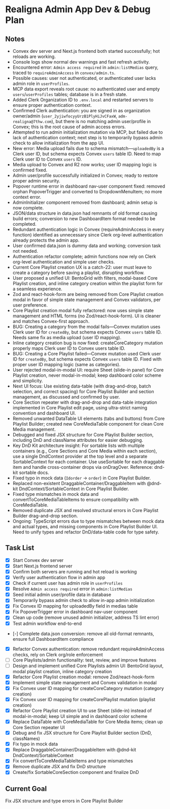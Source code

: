 # Realigna Admin App Dev & Debug Plan

## Notes
- Convex dev server and Next.js frontend both started successfully; hot reloads are working.
- Console logs show normal dev warnings and fast refresh activity.
- Encountered error: `Admin access required` in `admin:listMedias` query, traced to `requireAdminAccess` in `convex/admin.ts`.
- Possible causes: user not authenticated, or authenticated user lacks admin role in `userProfiles`.
- MCP data export reveals root cause: no authenticated user and empty `users`/`userProfiles` tables; database is in a fresh state.
- Added Clerk Organization ID to `.env.local` and restarted servers to ensure proper authentication context.
- Confirmed Clerk authentication: you are signed in as organization owner/admin (`user_2yjiwfocyyUrzB1PlyHiJvCFaxW`, `adm-realigna@7thw.com`), but there is no matching admin user/profile in Convex; this is the root cause of admin access errors.
- Attempted to run admin initialization mutation via MCP, but failed due to lack of authentication context; next step is to temporarily bypass admin check to allow initialization from the app UI.
- New error: Media upload fails due to schema mismatch—`uploadedBy` is a Clerk user ID, but schema expects Convex `users` table ID. Need to map Clerk user ID to Convex `users` ID.
- Media upload to Convex and R2 now works; user ID mapping logic is confirmed fixed.
- Admin user/profile successfully initialized in Convex; ready to restore proper admin security.
- Popover runtime error in dashboard nav-user component fixed: removed orphan PopoverTrigger and converted to DropdownMenuItem; no more context error.
- AdminInitializer component removed from dashboard; admin setup is now complete.
- JSON/data structure in data.json had remnants of old format causing build errors; conversion to new DashboardItem format needed to be completed.
- Redundant authentication logic in Convex (requireAdminAccess in every function) identified as unnecessary since Clerk org-level authentication already protects the admin app.
- User confirmed data.json is dummy data and working; conversion task not needed.
- Authentication refactor complete; admin functions now rely on Clerk org-level authentication and simple user checks.
- Current Core Playlist creation UX is a catch-22: user must leave to create a category before saving a playlist, disrupting workflow.
- User proposed a unified UI: BentoGrid with filters, modal-based Core Playlist creation, and inline category creation within the playlist form for a seamless experience.
- Zod and react-hook-form are being removed from Core Playlist creation modal in favor of simple state management and Convex validators, per user preference.
- Core Playlist creation modal fully refactored: now uses simple state management and HTML forms (no Zod/react-hook-form). UI is cleaner and matches Convex-first approach.
- BUG: Creating a category from the modal fails—Convex mutation uses Clerk user ID for `createdBy`, but schema expects Convex `users` table ID. Needs same fix as media upload (user ID mapping).
- Inline category creation bug is now fixed: createCoreCategory mutation properly maps Clerk user ID to Convex users table ID.
- BUG: Creating a Core Playlist failed—Convex mutation used Clerk user ID for `createdBy`, but schema expects Convex `users` table ID. Fixed with proper user ID mapping logic (same as categories).
- User rejected modal-in-modal UI: require Sheet (slide-in panel) for Core Playlist creation, never modal-in-modal; keep dashboard color scheme and simplicity.
- Next UI focus: Use existing data-table (with drag-and-drop, batch selection, and correct spacing) for Core Playlist Builder and section management, as discussed and confirmed by user.
- Core Section repeater with drag-and-drop and data-table integration implemented in Core Playlist edit page, using ultra-strict naming convention and dashboard UI.
- Removed unwanted DataTable UI elements (tabs and buttons) from Core Playlist Builder; created new CoreMediaTable component for clean Core Media management.
- Debugged and fixed JSX structure for Core Playlist Builder section, including DnD and className attributes for easier debugging.
- Key DnD Kit architecture insight: For sortable lists with multiple containers (e.g., Core Sections and Core Media within each section), use a single DndContext provider at the top level and a separate SortableContext for each container. Use useSortable for each draggable item and handle cross-container drops via onDragOver. Reference: dnd-kit sortable docs.
- Fixed typo in mock data (`Idorder` → `order`) in Core Playlist Builder.
- Replaced non-existent DraggableContainer/DraggableItem with @dnd-kit DndContext/SortableContext in Core Playlist Builder.
- Fixed type mismatches in mock data and convertToCoreMediaTableItems to ensure compatibility with CoreMediaTable.
- Removed duplicate JSX and resolved structural errors in Core Playlist Builder drag-and-drop section.
- Ongoing: TypeScript errors due to type mismatches between mock data and actual types, and missing components in Core Playlist Builder UI. Need to unify types and refactor DnD/data-table code for type safety.

## Task List
- [x] Start Convex dev server
- [x] Start Next.js frontend server
- [x] Confirm both servers are running and hot reload is working
- [x] Verify user authentication flow in admin app
- [x] Check if current user has admin role in `userProfiles`
- [x] Resolve `Admin access required` error in `admin:listMedias`
- [x] Seed initial admin user/profile data in database
- [x] Temporarily bypass admin check to allow in-app admin initialization
- [x] Fix Convex ID mapping for uploadedBy field in medias table
- [x] Fix PopoverTrigger error in dashboard nav-user component
- [x] Clean up code (remove unused admin initializer, address TS lint error)
- [x] Test admin workflow end-to-end
- [-] Complete data.json conversion: remove all old-format remnants, ensure full DashboardItem compliance
- [x] Refactor Convex authentication: remove redundant requireAdminAccess checks, rely on Clerk org/role enforcement
- [ ] Core Playlists/admin functionality: test, review, and improve features
- [ ] Design and implement unified Core Playlists admin UI: BentoGrid layout, modal playlist creation, inline category creation
- [x] Refactor Core Playlist creation modal: remove Zod/react-hook-form
- [x] Implement simple state management and Convex validation in modal
- [x] Fix Convex user ID mapping for createCoreCategory mutation (category creation)
- [x] Fix Convex user ID mapping for createCorePlaylist mutation (playlist creation)
- [x] Refactor Core Playlist creation UI to use Sheet (slide-in) instead of modal-in-modal; keep UI simple and in dashboard color scheme
- [x] Replace DataTable with CoreMediaTable for Core Media items; clean up Core Section repeater UI
- [x] Debug and fix JSX structure for Core Playlist Builder section (DnD, classNames)
- [x] Fix typo in mock data
- [x] Replace DraggableContainer/DraggableItem with @dnd-kit DndContext/SortableContext
- [x] Fix convertToCoreMediaTableItems and type mismatches
- [x] Remove duplicate JSX and fix DnD structure
- [x] Create/fix SortableCoreSection component and finalize DnD

## Current Goal
Fix JSX structure and type errors in Core Playlist Builder